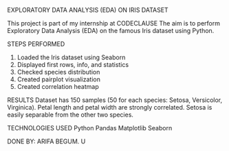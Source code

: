 EXPLORATORY DATA ANALYSIS (EDA) ON IRIS DATASET

This project is part of my internship at CODECLAUSE 
The aim is to perform  Exploratory Data Analysis (EDA) on the famous Iris dataset using Python.

STEPS PERFORMED
1. Loaded the Iris dataset using Seaborn
2. Displayed first rows, info, and statistics
3. Checked species distribution
4. Created pairplot visualization
5. Created correlation heatmap

RESULTS
  Dataset has 150 samples (50 for each species: Setosa, Versicolor, Virginica).
  Petal length and petal width are strongly correlated.
  Setosa is easily separable from the other two species.

TECHNOLOGIES USED
  Python
  Pandas
  Matplotlib
  Seaborn

DONE BY: ARIFA BEGUM. U
